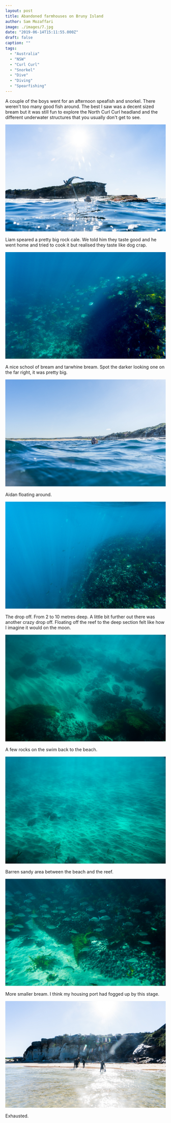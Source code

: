 ```yaml
---
layout: post
title: Abandoned farmhouses on Bruny Island
author: Sam Mozaffari
image: ./images/7.jpg
date: "2019-06-14T15:11:55.000Z"
draft: false
caption: ""
tags: 
  - "Australia"
  - "NSW"
  - "Curl Curl"
  - "Snorkel"
  - "Dive"
  - "Diving"
  - "Spearfishing"  
---
```



A couple of the boys went for an afternoon speafish and snorkel. There weren't too many good fish around. The best I saw was a decent sized bream but it was still fun to explore the North Curl Curl headland and the different underwater structures that you usually don't get to see.

![](./images/1.jpg)

Liam speared a pretty big rock cale. We told him they taste good and he went home and tried to cook it but realised they taste like dog crap.


![](./images/3.jpg)

A nice school of bream and tarwhine bream. Spot the darker looking one on the far right, it was pretty big.

![](./images/4.jpg)

Aidan floating around.

![](./images/5.jpg)

The drop off. From 2 to 10 metres deep. A little bit further out there was another crazy drop off. Floating off the reef to the deep section felt like how I imagine it would on the moon.

![](./images/6.jpg)

A few rocks on the swim back to the beach.

![](./images/7.jpg)

Barren sandy area between the beach and the reef.

![](./images/8.jpg)

More smaller bream. I think my housing port had fogged up by this stage.

![](./images/9.jpg)

Exhausted.
